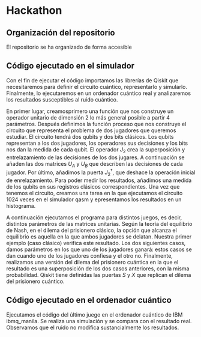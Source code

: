 # Hackathon

## Organización del repositorio 

El repositorio se ha organizado de forma accesible 

## Código ejecutado en el simulador

Con el fin de ejecutar el código importamos las librerías de Qiskit que necesitaremos para definir el circuito cuántico, representarlo y simularlo. Finalmente, lo ejecutaremos en un ordenador cuántico real y analizaremos los resultados susceptibles al ruido cuántico.

En primer lugar, creamosprimero una función que nos construye un operador unitario de dimensión 2 lo más general posible a partir 4 parámetros. Después definimos la función proceso que nos construye el circuito que representa el problema de dos jugadores que queremos estudiar. El circuito tendrá dos qubits y dos bits clásicos. Los qubits representan a los dos jugadores, los operadores sus decisiones y los bits nos dan la medida de cada qubit. El operador $J_2$ crea la superposición y entrelazamiento de las decisiones de los dos jugares. A continuación se añaden las dos matrices $U_A$ y $U_B$ que describen las decisiones de cada jugador. Por último, añadimos la puerta $J_2^\dagger$, que deshace la operación inicial de enrelazamiento. Para poder medir los resultados, añadimos una medida de los qubits en sus registros clásicos correspondientes. Una vez que tenemos el circuito, creamos una tarea en la que ejecutamos el circuito 1024 veces en el simulador qasm y epresentamos los resultados en un histograma.

A continuación ejecutamos el programa para distintos juegos, es decir, distintos parámetros de las matrices unitarias. Según la teoría del equilibrio de Nash, en el dilema del prisionero clásico, la opción que alcanza el equilibrio es aquella en la que ambos jugadores se delatan. Nuestra primer ejemplo (caso clásico) verifica este resultado. Los dos siguientes casos, damos parámetros en los que uno de los jugadores ganará: estos casos se dan cuando uno de los jugadores confiesa y el otro no. Finalmente, realizamos una versión del dilema del prisionero cuántica en la que el resultado es una superposición de los dos casos anteriores, con la misma probabilidad. Qiskit tiene definidas las puertas $S$ y $X$ que replican el dilema del prisionero cuántico.

## Código ejecutado en el ordenador cuántico
Ejecutamos el código del último juego en el ordenador cuántico de IBM ibmq_manila. Se realiza una simulación y se compara con el resultado real. Observamos que el ruido no modifica sustancialmente los resultados.
